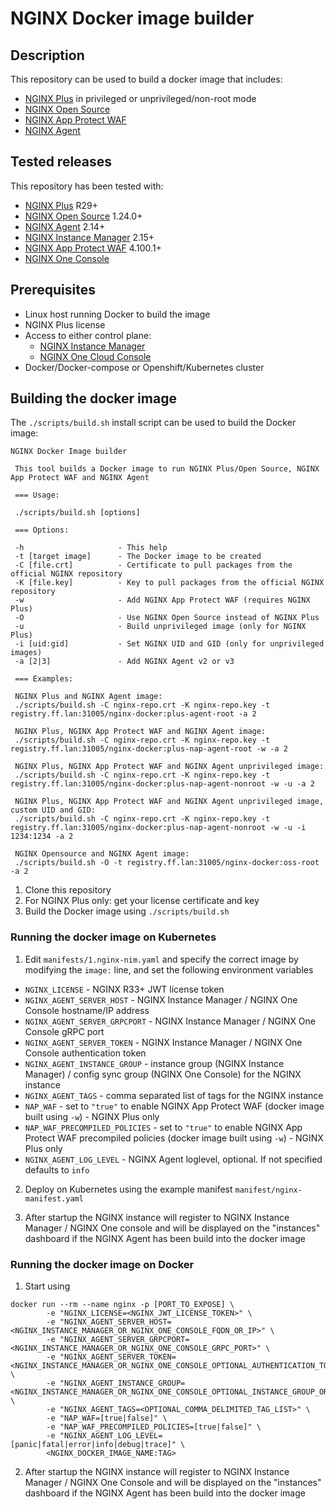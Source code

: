 # NGINX Docker image builder

## Description

This repository can be used to build a docker image that includes:

- [NGINX Plus](https://docs.nginx.com/nginx) in privileged or unprivileged/non-root mode
- [NGINX Open Source](https://nginx.org/)
- [NGINX App Protect WAF](https://docs.nginx.com/nginx-app-protect-waf)
- [NGINX Agent](https://docs.nginx.com/nginx-agent)

## Tested releases

This repository has been tested with:

- [NGINX Plus](https://docs.nginx.com/nginx) R29+
- [NGINX Open Source](https://nginx.org) 1.24.0+
- [NGINX Agent](https://docs.nginx.com/nginx-agent) 2.14+
- [NGINX Instance Manager](https://docs.nginx.com/nginx-instance-manager) 2.15+
- [NGINX App Protect WAF](https://docs.nginx.com/nginx-app-protect-waf) 4.100.1+
- [NGINX One Console](https://docs.nginx.com/nginx-app-protect-waf)

## Prerequisites

- Linux host running Docker to build the image
- NGINX Plus license
- Access to either control plane:
  - [NGINX Instance Manager](https://docs.nginx.com/nginx-instance-manager/)
  - [NGINX One Cloud Console](https://docs.nginx.com/nginx-one/)
- Docker/Docker-compose or Openshift/Kubernetes cluster

## Building the docker image

The `./scripts/build.sh` install script can be used to build the Docker image:

```
NGINX Docker Image builder

 This tool builds a Docker image to run NGINX Plus/Open Source, NGINX App Protect WAF and NGINX Agent

 === Usage:

 ./scripts/build.sh [options]

 === Options:

 -h                     - This help
 -t [target image]      - The Docker image to be created
 -C [file.crt]          - Certificate to pull packages from the official NGINX repository
 -K [file.key]          - Key to pull packages from the official NGINX repository
 -w                     - Add NGINX App Protect WAF (requires NGINX Plus)
 -O                     - Use NGINX Open Source instead of NGINX Plus
 -u                     - Build unprivileged image (only for NGINX Plus)
 -i [uid:gid]           - Set NGINX UID and GID (only for unprivileged images)
 -a [2|3]               - Add NGINX Agent v2 or v3

 === Examples:

 NGINX Plus and NGINX Agent image:
 ./scripts/build.sh -C nginx-repo.crt -K nginx-repo.key -t registry.ff.lan:31005/nginx-docker:plus-agent-root -a 2

 NGINX Plus, NGINX App Protect WAF and NGINX Agent image:
 ./scripts/build.sh -C nginx-repo.crt -K nginx-repo.key -t registry.ff.lan:31005/nginx-docker:plus-nap-agent-root -w -a 2

 NGINX Plus, NGINX App Protect WAF and NGINX Agent unprivileged image:
 ./scripts/build.sh -C nginx-repo.crt -K nginx-repo.key -t registry.ff.lan:31005/nginx-docker:plus-nap-agent-nonroot -w -u -a 2

 NGINX Plus, NGINX App Protect WAF and NGINX Agent unprivileged image, custom UID and GID:
 ./scripts/build.sh -C nginx-repo.crt -K nginx-repo.key -t registry.ff.lan:31005/nginx-docker:plus-nap-agent-nonroot -w -u -i 1234:1234 -a 2

 NGINX Opensource and NGINX Agent image:
 ./scripts/build.sh -O -t registry.ff.lan:31005/nginx-docker:oss-root -a 2
```

1. Clone this repository
2. For NGINX Plus only: get your license certificate and key
3. Build the Docker image using `./scripts/build.sh`

### Running the docker image on Kubernetes

1. Edit `manifests/1.nginx-nim.yaml` and specify the correct image by modifying the `image:` line, and set the following environment variables
  - `NGINX_LICENSE` - NGINX R33+ JWT license token
  - `NGINX_AGENT_SERVER_HOST` - NGINX Instance Manager / NGINX One Console hostname/IP address
  - `NGINX_AGENT_SERVER_GRPCPORT` - NGINX Instance Manager / NGINX One Console gRPC port
  - `NGINX_AGENT_SERVER_TOKEN` - NGINX Instance Manager / NGINX One Console authentication token
  - `NGINX_AGENT_INSTANCE_GROUP` - instance group (NGINX Instance Manager) / config sync group (NGINX One Console) for the NGINX instance
  - `NGINX_AGENT_TAGS` - comma separated list of tags for the NGINX instance
  - `NAP_WAF` - set to `"true"` to enable NGINX App Protect WAF (docker image built using `-w`) - NGINX Plus only
  - `NAP_WAF_PRECOMPILED_POLICIES` - set to `"true"` to enable NGINX App Protect WAF precompiled policies (docker image built using `-w`) - NGINX Plus only
  - `NGINX_AGENT_LOG_LEVEL` - NGINX Agent loglevel, optional. If not specified defaults to `info`

2. Deploy on Kubernetes using the example manifest `manifest/nginx-manifest.yaml`

3. After startup the NGINX instance will register to NGINX Instance Manager / NGINX One console and will be displayed on the "instances" dashboard if the NGINX Agent has been build into the docker image

### Running the docker image on Docker

1. Start using

```
docker run --rm --name nginx -p [PORT_TO_EXPOSE] \
        -e "NGINX_LICENSE=<NGINX_JWT_LICENSE_TOKEN>" \
        -e "NGINX_AGENT_SERVER_HOST=<NGINX_INSTANCE_MANAGER_OR_NGINX_ONE_CONSOLE_FQDN_OR_IP>" \
        -e "NGINX_AGENT_SERVER_GRPCPORT=<NGINX_INSTANCE_MANAGER_OR_NGINX_ONE_CONSOLE_GRPC_PORT>" \
        -e "NGINX_AGENT_SERVER_TOKEN=<NGINX_INSTANCE_MANAGER_OR_NGINX_ONE_CONSOLE_OPTIONAL_AUTHENTICATION_TOKEN>" \
        -e "NGINX_AGENT_INSTANCE_GROUP=<NGINX_INSTANCE_MANAGER_OR_NGINX_ONE_CONSOLE_OPTIONAL_INSTANCE_GROUP_OR_CONFIG_SYNC_GROUP_NAME>" \
        -e "NGINX_AGENT_TAGS=<OPTIONAL_COMMA_DELIMITED_TAG_LIST>" \
        -e "NAP_WAF=[true|false]" \
        -e "NAP_WAF_PRECOMPILED_POLICIES=[true|false]" \
        -e "NGINX_AGENT_LOG_LEVEL=[panic|fatal|error|info|debug|trace]" \
        <NGINX_DOCKER_IMAGE_NAME:TAG>
```

2. After startup the NGINX instance will register to NGINX Instance Manager / NGINX One Console and will be displayed on the "instances" dashboard if the NGINX Agent has been build into the docker image
